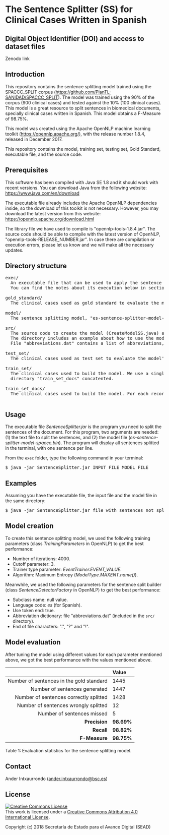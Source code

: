 # The Sentence Splitter (SS) for Clinical Cases Written in Spanish

## Digital Object Identifier (DOI) and access to dataset files
Zenodo link

## Introduction
This repository contains the sentence splitting model trained using the SPACCC_SPLIT corpus (https://github.com/PlanTL-SANIDAD/SPACCC_SPLIT). The model was trained using the 90% of the corpus (900 clinical cases) and tested against the 10% (100 clinical cases). This model is a great resource to split sentences in biomedical documents, specially clinical cases written in Spanish. This model obtains a F-Measure of 98.75%.

This model was created using the Apache OpenNLP machine learning toolkit (https://opennlp.apache.org/), with the release number 1.8.4, released in December 2017. 

This repository contains the model, training set, testing set, Gold Standard, executable file, and the source code.

## Prerequisites
This software has been compiled with Java SE 1.8 and it should work with recent versions. You can download Java from the following website: https://www.java.com/en/download

The executable file already includes the Apache OpenNLP dependencies inside, so the download of this toolkit is not necessary. However, you may download the latest version from this website: https://opennlp.apache.org/download.html

The library file we have used to compile is "opennlp-tools-1.8.4.jar". The source code should be able to compile with the latest version of OpenNLP, "opennlp-tools-RELEASE_NUMBER.jar". In case there are compilation or execution errors, please let us know and we will make all the necessary updates.

## Directory structure
<pre>
exec/
  An executable file that can be used to apply the sentence splitter to your documents. 
  You can find the notes about its execution below in section "Usage".

gold_standard/
  The clinical cases used as gold standard to evaluate the model's performance.
  
model/
  The sentence splitting model, "es-sentence-splitter-model-spaccc.bin", a binary file.
  
src/
  The source code to create the model (CreateModelSS.java) and evaluate it (EvaluateModelSS.java). 
  The directory includes an example about how to use the model inside your code (SentenceSplitter.java).
  File "abbreviations.dat" contains a list of abbreviations, essential to build the model.

test_set/
  The clinical cases used as test set to evaluate the model's performance.

train_set/
  The clinical cases used to build the model. We use a single file with all documents present in 
  directory "train_set_docs" concatented.

train_set_docs/
  The clinical cases used to build the model. For each record the sentences are already splitted.

</pre>

## Usage
The executable file *SentenceSplitter.jar* is the program you need to split the sentences of the document. For this program, two arguments are needed: (1) the text file to split the sentences, and (2) the model file (*es-sentence-splitter-model-spaccc.bin*). The program will display all sentences splitted in the terminal, with one sentence per line.

From the `exec` folder, type the following command in your terminal:

<pre>
$ java -jar SentenceSplitter.jar INPUT_FILE MODEL_FILE
</pre>

## Examples

Assuming you have the executable file, the input file and the model file in the same directory:
<pre>
$ java -jar SentenceSplitter.jar file_with_sentences_not_splitted.txt es-sentence-splitter-model-spaccc.bin
</pre>

## Model creation
To create this sentence splitting model, we used the following training parameters (class *TrainingParameters* in OpenNLP) to get the best performance:
- Number of iterations: 4000.
- Cutoff parameter: 3.
- Trainer type parameter: *EventTrainer.EVENT_VALUE*.
- Algorithm: Maximum Entropy (*ModelType.MAXENT.name()*).

Meanwhile, we used the following parameters for the sentence split builder (class *SentenceDetectorFactory* in OpenNLP) to get the best performance:
- Subclass name: null value.
- Language code: *es* (for Spanish).
- Use token end: true.
- Abbreviation dictionary: file "abbreviations.dat" (included in the `src/` directory).
- End of file characters: ".", "?" and "!".

## Model evaluation

After tuning the model using different values for each parameter mentioned above, we got the best performance with the values mentioned above.

|      | Value |
| ----------------------------------------: | :------ |
| Number of sentences in the gold standard | 1445   |
| Number of sentences generated            | 1447   |
| Number of sentences correctly splitted   | 1428   |
| Number of sentences wrongly splitted     | 12     |
| Number of sentences missed     | 5     |
| **Precision**                                | **98.69%** |
| **Recall**                                   | **98.82%** |
| **F-Measure**                                | **98.75%**|

Table 1: Evaluation statistics for the sentence splitting model.


## Contact

Ander Intxaurrondo (ander.intxaurrondo@bsc.es)


## License

<a rel="license" href="http://creativecommons.org/licenses/by/4.0/"><img alt="Creative Commons License" style="border-width:0" src="https://i.creativecommons.org/l/by/4.0/88x31.png" /></a><br />This work is licensed under a <a rel="license" href="http://creativecommons.org/licenses/by/4.0/">Creative Commons Attribution 4.0 International License</a>.

Copyright (c) 2018 Secretaría de Estado para el Avance Digital (SEAD)

